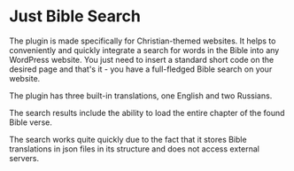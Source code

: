 # Just Bible Search

The plugin is made specifically for Christian-themed websites. It helps to conveniently and quickly integrate a search for words in the Bible into any WordPress website. You just need to insert a standard short code on the desired page and that's it - you have a full-fledged Bible search on your website.

The plugin has three built-in translations, one English and two Russians.

The search results include the ability to load the entire chapter of the found Bible verse.

The search works quite quickly due to the fact that it stores Bible translations in json files in its structure and does not access external servers.
